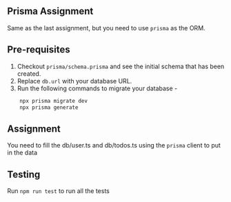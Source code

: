 ## Prisma Assignment
Same as the last assignment, but you need to use `prisma` as the ORM.

## Pre-requisites
1. Checkout `prisma/schema.prisma` and see the initial schema that has been created.
2. Replace `db.url` with your database URL.
3. Run the following commands to migrate your database - 
```js
    npx prisma migrate dev
    npx prisma generate
```

## Assignment
You need to fill the db/user.ts and db/todos.ts using the `prisma` client to put in the data

## Testing
Run `npm run test` to run all the tests
